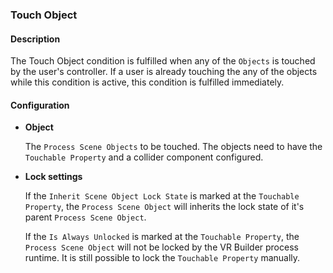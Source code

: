 ### Touch Object

#### Description

The Touch Object condition is fulfilled when any of the `Objects` is touched by the user's controller.  If a user is already touching the any of the objects while this condition is active, this condition is fulfilled immediately.

#### Configuration

- **Object**

    The `Process Scene Objects` to be touched. The objects need to have the `Touchable Property` and a collider component configured.

- **Lock settings**

    If the `Inherit Scene Object Lock State` is marked at the `Touchable Property`, the `Process Scene Object` will inherits the lock state of it's parent `Process Scene Object`.

  If the `Is Always Unlocked` is marked at the `Touchable Property`, the `Process Scene Object` will not be locked by the VR Builder process runtime.
  It is still possible to lock the `Touchable Property` manually.